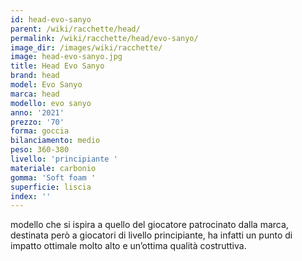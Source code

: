 ```yaml
---
id: head-evo-sanyo
parent: /wiki/racchette/head/
permalink: /wiki/racchette/head/evo-sanyo/
image_dir: /images/wiki/racchette/
image: head-evo-sanyo.jpg
title: Head Evo Sanyo
brand: head
model: Evo Sanyo
marca: head
modello: evo sanyo
anno: '2021'
prezzo: '70'
forma: goccia
bilanciamento: medio
peso: 360-380
livello: 'principiante '
materiale: carbonio
gomma: 'Soft foam '
superficie: liscia
index: ''
---
```

modello che si ispira a quello del giocatore patrocinato dalla marca, destinata però a giocatori di livello principiante, ha infatti un punto di impatto ottimale molto alto e un’ottima qualità costruttiva.